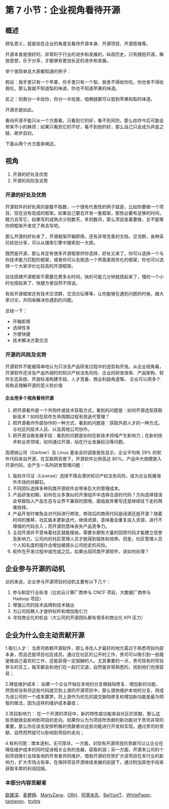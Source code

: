 
# 第 7 小节：企业视角看待开源
## 概述

顾名思义，就是站在企业的角度去看待开源本身、开源项目、开源思维等。

开源本身是很好的，非常利于行业的进步和发展的，纵观历史，只有拥抱开源，解放思想，乐于分享，才能够有更加长足的进步和发展。

举个很简单且大家都知道的例子：

假设：我手里只有一个苹果，你手里只有一个梨，我舍不得给你吃，你也舍不得给我吃，那么我就不知道梨的味道，你也不知道苹果的味道。

反之：则我分一半给你，你分一半给我，咱俩就都可以尝到苹果和梨的味道。

开源亦是如此。

看待开源不能只从一个方面看，只看到它的好，看不到风险，那么给你今后可能会带来不小的麻烦；如果只看到它的不好，看不到他的好，那么自己只会成为井底之蛙，故步自封。

下面从两个大方面来阐述。

## 视角

1. 开源的好处及优势
2. 开源的风险及劣势

### 开源的好处及优势

开源软件的好处真的是数不胜数，一个很有代表性的例子就是，比如你要做一个项目，现在没有现成的框架。如果自己要去开发一套框架，那势必要有足够的时间，精力去写它，如果写的成熟点少则数天，多则数月，那么项目急着要做，总不能等你把框架开发完了再去写吧。

那么开源的好处来了，开源框架开箱即用，还有非常完善的文档，交流群，各种采坑经验分享，可以从搜索引擎中搜索到一大把。

既然是开源，那么肯定有很多开源框架供你选择，好处又来了，你可以选择一个与你技术能力匹配的框架，或者你可以去挑选一个界面美观优化的框架，你也可以选择一个大家评价比较高的开源框架。

往往搭建开源框架不需要花费多长时间，快的可能几分钟就搭起来了，慢的一个小时也搭起来了，快捷方便自然不用说。

有些开源框架还有技术交流群，交流论坛等等，让你能够在遇到问题的时候，跟大家讨论，共同来解决你遇到的问题。

总结一下：

- 开箱即用
- 选择性多
- 方便快捷
- 技术解决方案交流

### 开源的风险及劣势

开源软件不能被简单地认为只涉及产品研发过程中的选型和开发。从企业视角看，开源软件还涉及产品外销时的知识产权法务风险、企业的研发效率、产品架构、软件生态系统、开放标准构建手段、人才竞备、商业利益角逐等。
企业可以用多个视角去理解开源的意义和价值

#### 企业用多个视角看待开源

1. 把开源看作是一个外购件或技术获取方式，看到的问题是：如何开源选型获取新技术？如何在软件生命周期过程有效迭代管理？
2. 把开源看作外部协作的一种方式，看到的问题是：获取外部人才的一种方式。与社区的技术人员、以及其他公司协作。
3. 把开源当做发展手段：看到的问题是如何在新技术领域产生影响力；在新的技术和业务领域，如何通过开源，站在行业发展前沿等问题。

高德纳公司（Gartner）及 Linux 基金会的调查报告显示，企业平均有 29% 的软件代码来自开源，在互联网背景下，开源软件比例高达 80%。产品中大规模嵌入开源代码，会产生一系列研发管理问题：

1. 版权许可证（License）选择不慎会潜伏知识产权法务风险，成为企业拓展海外市场的绊脚石。
2. 不同团队选择多种同类开源软件会带来巨大的管理成本。
3. 产品研发初期，如何在众多类似的开源组件中选择合适的代码？方向选择错误会导致陷入产品生态与业界不兼容的困境，面临放弃重写还是继续往下走的两难抉择。
4. 产品开发时难免会对代码进行修改，修改后的商用代码是闭源还是开源？随着时间的推移，社区版本更新迭代，继续闭源，意味着会重复投入资源，进行不增值的代码合入；而开源则意味丧失产品竞争力。
5. 主动开源并不意味着社区就能接纳，需要长期有大量的回馈代码才能建立信誉及影响力，公司内的社区管理人员才能得到锻炼和培养。但是，社区管理人员个人知名度的提升会增加被猎头公司挖走的风险。
6. 软件在开发过程中或完成之后，如果出现同类开源软件，该如何处理？


## 企业参与开源的动机

总的来说，企业参与开源项目的动机主要有以下几个：

1. 参与制定行业标准（比如云计算厂商参与 CNCF 项目，大数据厂商参与 Hadoop 项目）
2. 增强公司的技术品牌和技术输出
3. 为公司招聘人才提供标杆和增加吸引力
4. 寻找商业化的机会（大公司的开源团队都有很多的商业化 KPI 压力）

## 企业为什么会主动贡献开源

 1.吸引人才： 当贵司依赖开源软件，那么寻找人才最好的地方莫过于熟悉项目内部本身，而且还是项目社区成员。通过在社区的公开的工作，贵司可以吸引到一些既是做自己喜欢的工作，还能获得一定报酬的人。尤其重要的一点，贵司现有的项目参与的员工，每天都会和他们在一起打交道，自然是非常熟悉的，找到他们也很容易；

 2.降低维护成本： 如果一个企业开始在本地的分支做缺陷修复、增加新的功能，然而却没有将这些代码提交到上游的开源项目中，那么很快维护本地的分支，将成为该公司的一个成本噩梦。将上游作为优先的提交缺陷修复和增加新功能是最为明智的做法，因为这样的维护成本最低；

 3.项目影响力： 在一个开源的项目中，新的特性或功能来自社区的贡献，那么这些贡献就会影响到项目的走向，如果你认为为项目所贡献的新功能对于贵司非常的重要，那么你应该去安排积极的贡献者对这些功能进行开发和实现。通过贵司的贡献，自然而然就可以影响到项目的走向；
 
 4.有利可图：商本逐利，无可厚非。一方面，对现有开源项目的贡献可以让企业在降低维护成本的同时促进相关业务的发展，获取利润；另一方面，开源本公司的个别项目吸引全球各地的开发者共同维护，借助开源的优势扩大该项目在本行业的影响力，扩大市场占有率，在保持项目开源继续发展的前提下，通过附加其他手段来获取丰厚的利润回报。

### 本部分内容贡献者
[欧建深](https://gitee.com/oujianshen)、[麦健翔](https://gitee.com/maijianxiang)、[MartyZane](https://gitee.com/MartyZane)、[ORH](https://gitee.com/orh)、[阿基米东](https://gitee.com/luhuadong)、[BaiYunIT](https://gitee.com/baiyunit)、[WhitePaper](https://gitee.com/whitepaper233)、[taotieren](https://gitee.com/taotieren)、[ttyhtg](https://gitee.com/ttyhtg)